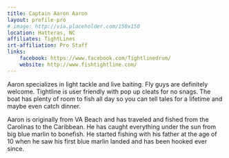 ```yaml
---
title: Captain Aaron Aaron
layout: profile-pro
# image: http://via.placeholder.com/150x150
location: Hatteras, NC
affiliates: TightLines
irt-affiliation: Pro Staff
links:
    facebook: https://www.facebook.com/Tightlinedrum/
    website: http://www.fishtightline.com/
---
```

Aaron specializes in light tackle and live baiting. Fly guys are definitely welcome. Tightline is user friendly with pop up cleats for no snags. The boat has plenty of room to fish all day so you can tell tales for a lifetime and maybe even catch dinner. 
 
Aaron is originally from VA Beach and has traveled and fished from the Carolinas to the Caribbean. He has caught everything under the sun from big blue marlin to bonefish. He started fishing with his father at the age of 10 when he saw his first blue marlin landed and has been hooked ever since.
